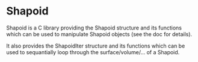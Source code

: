 # Shapoid

Shapoid is a C library providing the Shapoid structure and its functions which can be used to manipulate Shapoid objects (see the doc for details).

It also provides the ShapoidIter structure and its functions which can be used to sequantially loop through the surface/volume/... of a Shapoid.
